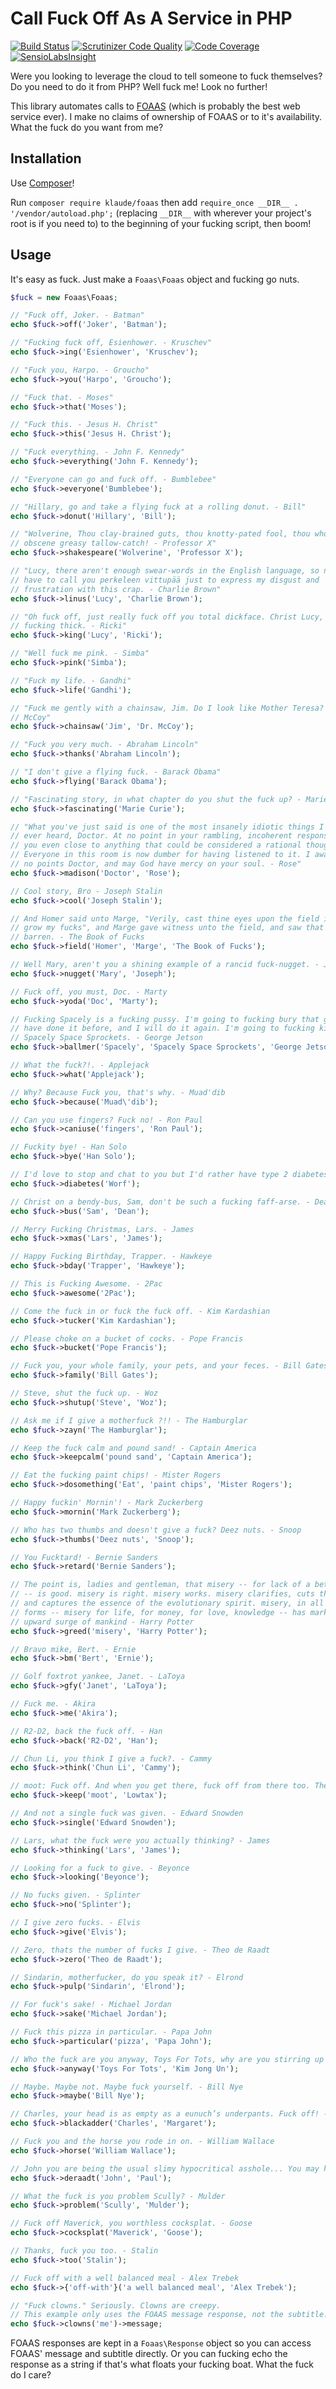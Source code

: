 Call Fuck Off As A Service in PHP
=================================

[![Build Status](https://travis-ci.org/klaude/foaas-php.png)](https://travis-ci.org/klaude/foaas-php)
[![Scrutinizer Code Quality](https://scrutinizer-ci.com/g/klaude/foaas-php/badges/quality-score.png?b=master)](https://scrutinizer-ci.com/g/klaude/foaas-php/?branch=master)
[![Code Coverage](https://scrutinizer-ci.com/g/klaude/foaas-php/badges/coverage.png?b=master)](https://scrutinizer-ci.com/g/klaude/foaas-php/?branch=master)
[![SensioLabsInsight](https://insight.sensiolabs.com/projects/63ce3ca8-730c-473a-8f73-dec32a7b7602/mini.png)](https://insight.sensiolabs.com/projects/63ce3ca8-730c-473a-8f73-dec32a7b7602)

Were you looking to leverage the cloud to tell someone to fuck themselves? Do you need to do it from PHP? Well fuck me! Look no further!

This library automates calls to [FOAAS](https://foaas.herokuapp.com/) (which is probably the best web service ever). I make no claims of ownership of FOAAS or to it's availability. What the fuck do you want from me?

Installation
------------
Use [Composer](http://getcomposer.org/)!

Run `composer require klaude/foaas` then add `require_once __DIR__ . '/vendor/autoload.php';` (replacing `__DIR__` with wherever your project's root is if you need to) to the beginning of your fucking script, then boom!

Usage
-----
It's easy as fuck. Just make a `Foaas\Foaas` object and fucking go nuts.

```php
$fuck = new Foaas\Foaas;

// "Fuck off, Joker. - Batman"
echo $fuck->off('Joker', 'Batman');

// "Fucking fuck off, Esienhower. - Kruschev"
echo $fuck->ing('Esienhower', 'Kruschev');

// "Fuck you, Harpo. - Groucho"
echo $fuck->you('Harpo', 'Groucho');

// "Fuck that. - Moses"
echo $fuck->that('Moses');

// "Fuck this. - Jesus H. Christ"
echo $fuck->this('Jesus H. Christ');

// "Fuck everything. - John F. Kennedy"
echo $fuck->everything('John F. Kennedy');

// "Everyone can go and fuck off. - Bumblebee"
echo $fuck->everyone('Bumblebee');

// "Hillary, go and take a flying fuck at a rolling donut. - Bill"
echo $fuck->donut('Hillary', 'Bill');

// "Wolverine, Thou clay-brained guts, thou knotty-pated fool, thou whoreson
// obscene greasy tallow-catch! - Professor X"
echo $fuck->shakespeare('Wolverine', 'Professor X');

// "Lucy, there aren't enough swear-words in the English language, so now I'll
// have to call you perkeleen vittupää just to express my disgust and
// frustration with this crap. - Charlie Brown"
echo $fuck->linus('Lucy', 'Charlie Brown');

// "Oh fuck off, just really fuck off you total dickface. Christ Lucy, you are
// fucking thick. - Ricki"
echo $fuck->king('Lucy', 'Ricki');

// "Well fuck me pink. - Simba"
echo $fuck->pink('Simba');

// "Fuck my life. - Gandhi"
echo $fuck->life('Gandhi');

// "Fuck me gently with a chainsaw, Jim. Do I look like Mother Teresa? - Dr.
// McCoy"
echo $fuck->chainsaw('Jim', 'Dr. McCoy');

// "Fuck you very much. - Abraham Lincoln"
echo $fuck->thanks('Abraham Lincoln');

// "I don't give a flying fuck. - Barack Obama"
echo $fuck->flying('Barack Obama');

// "Fascinating story, in what chapter do you shut the fuck up? - Marie Curie"
echo $fuck->fascinating('Marie Curie');

// "What you've just said is one of the most insanely idiotic things I have
// ever heard, Doctor. At no point in your rambling, incoherent response were
// you even close to anything that could be considered a rational thought.
// Everyone in this room is now dumber for having listened to it. I award you
// no points Doctor, and may God have mercy on your soul. - Rose"
echo $fuck->madison('Doctor', 'Rose');

// Cool story, Bro - Joseph Stalin
echo $fuck->cool('Joseph Stalin');

// And Homer said unto Marge, "Verily, cast thine eyes upon the field in which I
// grow my fucks", and Marge gave witness unto the field, and saw that it was
// barren. - The Book of Fucks
echo $fuck->field('Homer', 'Marge', 'The Book of Fucks');

// Well Mary, aren't you a shining example of a rancid fuck-nugget. - Joseph
echo $fuck->nugget('Mary', 'Joseph');

// Fuck off, you must, Doc. - Marty
echo $fuck->yoda('Doc', 'Marty');

// Fucking Spacely is a fucking pussy. I'm going to fucking bury that guy, I
// have done it before, and I will do it again. I'm going to fucking kill
// Spacely Space Sprockets. - George Jetson
echo $fuck->ballmer('Spacely', 'Spacely Space Sprockets', 'George Jetson');

// What the fuck?!. - Applejack
echo $fuck->what('Applejack');

// Why? Because Fuck you, that's why. - Muad'dib
echo $fuck->because('Muad\'dib');

// Can you use fingers? Fuck no! - Ron Paul
echo $fuck->caniuse('fingers', 'Ron Paul');

// Fuckity bye! - Han Solo
echo $fuck->bye('Han Solo');

// I'd love to stop and chat to you but I'd rather have type 2 diabetes. - Worf
echo $fuck->diabetes('Worf');

// Christ on a bendy-bus, Sam, don't be such a fucking faff-arse. - Dean
echo $fuck->bus('Sam', 'Dean');

// Merry Fucking Christmas, Lars. - James
echo $fuck->xmas('Lars', 'James');

// Happy Fucking Birthday, Trapper. - Hawkeye
echo $fuck->bday('Trapper', 'Hawkeye');

// This is Fucking Awesome. - 2Pac
echo $fuck->awesome('2Pac');

// Come the fuck in or fuck the fuck off. - Kim Kardashian
echo $fuck->tucker('Kim Kardashian');

// Please choke on a bucket of cocks. - Pope Francis
echo $fuck->bucket('Pope Francis');

// Fuck you, your whole family, your pets, and your feces. - Bill Gates
echo $fuck->family('Bill Gates');

// Steve, shut the fuck up. - Woz
echo $fuck->shutup('Steve', 'Woz');

// Ask me if I give a motherfuck ?!! - The Hamburglar
echo $fuck->zayn('The Hamburglar');

// Keep the fuck calm and pound sand! - Captain America
echo $fuck->keepcalm('pound sand', 'Captain America');

// Eat the fucking paint chips! - Mister Rogers
echo $fuck->dosomething('Eat', 'paint chips', 'Mister Rogers');

// Happy fuckin' Mornin'! - Mark Zuckerberg
echo $fuck->mornin('Mark Zuckerberg');

// Who has two thumbs and doesn't give a fuck? Deez nuts. - Snoop
echo $fuck->thumbs('Deez nuts', 'Snoop');

// You Fucktard! - Bernie Sanders
echo $fuck->retard('Bernie Sanders');

// The point is, ladies and gentleman, that misery -- for lack of a better word
// -- is good. misery is right. misery works. misery clarifies, cuts through,
// and captures the essence of the evolutionary spirit. misery, in all of its
// forms -- misery for life, for money, for love, knowledge -- has marked the
// upward surge of mankind - Harry Potter
echo $fuck->greed('misery', 'Harry Potter');

// Bravo mike, Bert. - Ernie
echo $fuck->bm('Bert', 'Ernie');

// Golf foxtrot yankee, Janet. - LaToya
echo $fuck->gfy('Janet', 'LaToya');

// Fuck me. - Akira
echo $fuck->me('Akira');

// R2-D2, back the fuck off. - Han
echo $fuck->back('R2-D2', 'Han');

// Chun Li, you think I give a fuck?. - Cammy
echo $fuck->think('Chun Li', 'Cammy');

// moot: Fuck off. And when you get there, fuck off from there too. Then fuck off some more. Keep fucking off until you get back here. Then fuck off again. - Lowtax
echo $fuck->keep('moot', 'Lowtax');

// And not a single fuck was given. - Edward Snowden
echo $fuck->single('Edward Snowden');

// Lars, what the fuck were you actually thinking? - James
echo $fuck->thinking('Lars', 'James');

// Looking for a fuck to give. - Beyonce
echo $fuck->looking('Beyonce');

// No fucks given. - Splinter
echo $fuck->no('Splinter');

// I give zero fucks. - Elvis
echo $fuck->give('Elvis');

// Zero, thats the number of fucks I give. - Theo de Raadt
echo $fuck->zero('Theo de Raadt');

// Sindarin, motherfucker, do you speak it? - Elrond
echo $fuck->pulp('Sindarin', 'Elrond');

// For fuck's sake! - Michael Jordan
echo $fuck->sake('Michael Jordan');

// Fuck this pizza in particular. - Papa John
echo $fuck->particular('pizza', 'Papa John');

// Who the fuck are you anyway, Toys For Tots, why are you stirring up so much trouble, and, who pays you? - Kim Jong Un
echo $fuck->anyway('Toys For Tots', 'Kim Jong Un');

// Maybe. Maybe not. Maybe fuck yourself. - Bill Nye
echo $fuck->maybe('Bill Nye');

// Charles, your head is as empty as a eunuch’s underpants. Fuck off! - Margaret
echo $fuck->blackadder('Charles', 'Margaret');

// Fuck you and the horse you rode in on. - William Wallace
echo $fuck->horse('William Wallace');

// John you are being the usual slimy hypocritical asshole... You may have had value ten years ago, but people will see that you don't anymore. - Paul
echo $fuck->deraadt('John', 'Paul');

// What the fuck is you problem Scully? - Mulder
echo $fuck->problem('Scully', 'Mulder');

// Fuck off Maverick, you worthless cocksplat. - Goose
echo $fuck->cocksplat('Maverick', 'Goose');

// Thanks, fuck you too. - Stalin
echo $fuck->too('Stalin');

// Fuck off with a well balanced meal - Alex Trebek
echo $fuck->{'off-with'}('a well balanced meal', 'Alex Trebek');

// "Fuck clowns." Seriously. Clowns are creepy.
// This example only uses the FOAAS message response, not the subtitle.
echo $fuck->clowns('me')->message;
```

FOAAS responses are kept in a `Foaas\Response` object so you can access FOAAS' message and subtitle directly. Or you can fucking echo the response as a string if that's what floats your fucking boat. What the fuck do I care?
